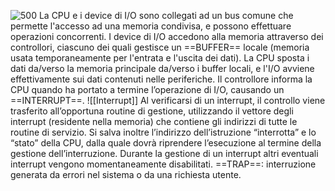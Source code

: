 ![500](Images/gestione_accesso_memoria.png)
La CPU e i device di I/O sono collegati ad un bus comune che permette l'accesso ad una memoria condivisa, e possono effettuare operazioni concorrenti.
I device di I/O accedono alla memoria attraverso dei controllori, ciascuno dei quali gestisce un ==BUFFER== locale (memoria usata temporaneamente per l'entrata e l'uscita dei dati).
La CPU sposta i dati da/verso la memoria principale da/verso i buffer locali, e l'I/O avviene effettivamente sui dati contenuti nelle periferiche.
Il controllore informa la CPU quando ha portato a termine l’operazione di I/O, causando un ==INTERRUPT==.
![[Interrupt]]
Al verificarsi di un interrupt, il controllo viene trasferito all’opportuna routine di gestione, utilizzando il vettore degli interrupt (residente nella memoria) che contiene gli indirizzi di tutte le routine di servizio. Si salva inoltre l’indirizzo dell’istruzione “interrotta” e lo “stato” della CPU, dalla quale dovrà riprendere l’esecuzione al termine della gestione dell’interruzione. Durante la gestione di un interrupt altri eventuali interrupt vengono momentaneamente disabilitati.
==TRAP==: interruzione generata da errori nel sistema o da una richiesta utente.